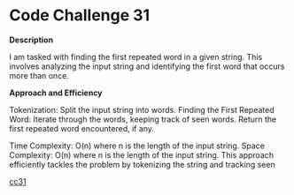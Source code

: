 # Code Challenge 31

**Description**

I am  tasked with finding the first repeated word in a given string. This involves analyzing the input string and identifying the first word that occurs more than once.

**Approach and Efficiency**

Tokenization: Split the input string into words.
Finding the First Repeated Word: Iterate through the words, keeping track of seen words. Return the first repeated word encountered, if any.

Time Complexity: O(n) where n is the length of the input string.
Space Complexity: O(n) where n is the length of the input string.
This approach efficiently tackles the problem by tokenizing the string and tracking seen

[cc31](./cc31.png)
